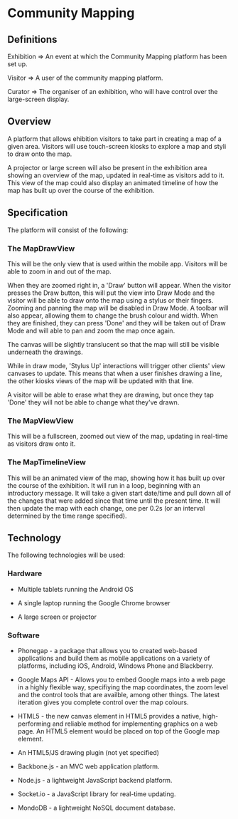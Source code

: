 # Community Mapping

## Definitions

Exhibition => An event at which the Community Mapping platform has been set up.

Visitor => A user of the community mapping platform.

Curator => The organiser of an exhibition, who will have control over the large-screen display.

## Overview

A platform that allows ehibition visitors to take part in creating a map of a given area. Visitors will use touch-screen kiosks to explore a map and styli to draw onto the map.

A projector or large screen will also be present in the exhibition area showing an overview of the map, updated in real-time as visitors add to it. This view of the map could also display an animated timeline of how the map has built up over the course of the exhibition.

## Specification

The platform will consist of the following:

### The MapDrawView

This will be the only view that is used within the mobile app. Visitors will be able to zoom in and out of the map.

When they are zoomed right in, a 'Draw' button will appear. When the visitor presses the Draw button, this will put the view into Draw Mode and the visitor will be able to draw onto the map using a stylus or their fingers. Zooming and panning the map will be disabled in Draw Mode. A toolbar will also appear, allowing them to change the brush colour and width. When they are finished, they can press 'Done' and they will be taken out of Draw Mode and will able to pan and zoom the map once again.

The canvas will be slightly translucent so that the map will still be visible underneath the drawings.

While in draw mode, 'Stylus Up' interactions will trigger other clients' view canvases to update. This means that when a user finishes drawing a line, the other kiosks views of the map will be updated with that line.

A visitor will be able to erase what they are drawing, but once they tap 'Done' they will not be able to change what they've drawn.

### The MapViewView

This will be a fullscreen, zoomed out view of the map, updating in real-time as visitors draw onto it.

### The MapTimelineView

This will be an animated view of the map, showing how it has built up over the course of the exhibition. It will run in a loop, beginning with an introductory message. It will take a given start date/time and pull down all of the changes that were added since that time until the present time. It will then update the map with each change, one per 0.2s (or an interval determined by the time range specified).

## Technology

The following technologies will be used:

### Hardware

* Multiple tablets running the Android OS

* A single laptop running the Google Chrome browser

* A large screen or projector

### Software

* Phonegap - a package that allows you to created web-based applications and build them as mobile applications on a variety of platforms, including iOS, Android, Windows Phone and Blackberry.

* Google Maps API - Allows you to embed Google maps into a web page in a highly flexible way, specifiying the map coordinates, the zoom level and the control tools that are availble, among other things. The latest iteration gives you complete control over the map colours.

* HTML5 <canvas/> - the new canvas element in HTML5 provides a native, high-performing and reliable method for implementing graphics on a web page. An HTML5 element would be placed on top of the Google map element.

* An HTML5/JS drawing plugin (not yet specified)

* Backbone.js - an MVC web application platform.

* Node.js - a lightweight JavaScript backend platform.

* Socket.io - a JavaScript library for real-time updating.

* MondoDB - a lightweight NoSQL document database.
